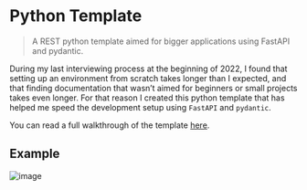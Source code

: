 # Python Template

> A REST python template aimed for bigger applications using FastAPI and pydantic.

During my last interviewing process at the beginning of 2022, I found that setting up an environment from scratch takes longer than I expected,
 and that finding documentation that wasn’t aimed for beginners or small projects takes even longer.
For that reason I created this python template that has helped me speed the development setup using `FastAPI` and `pydantic`.

You can read a full walkthrough of the template [here](https://towardsdatascience.com/python-project-template-for-a-quick-setup-d3ba1821e853).


## Example

![image](https://user-images.githubusercontent.com/15251650/189306708-82002b65-9106-488b-8cd1-d444b6759a56.png)
